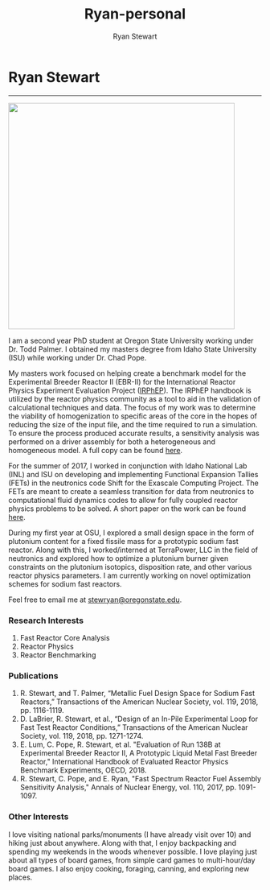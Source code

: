 ﻿---
title: Ryan-personal
layout: default
author: Ryan Stewart
---
# Ryan Stewart
--------------

<img src="{{ site.url }}users/stewryan/images/cover_picture.jpg" width="450">

I am a second year PhD student at Oregon State University working under Dr. Todd Palmer. I obtained my masters degree from Idaho State University (ISU) while working under Dr. Chad Pope.

My masters work focused on helping create a benchmark model for the Experimental Breeder Reactor II (EBR-II) for the International Reactor Physics Experiment Evaluation Project ([IRPhEP](http://irphep.inl.gov/)). The IRPhEP handbook is utilized by the reactor physics community as a tool to aid in the validation of calculational techniques and data. The focus of my work was to determine the viability of homogenization to specific areas of the core in the hopes of reducing the size of the input file, and the time required to run a simulation. To ensure the process produced accurate results, a sensitivity analysis was performed on a driver assembly for both a heterogeneous and homogeneous model. A full copy can be found [here](./files/ryan_thesis.pdf).

For the summer of 2017, I worked in conjunction with Idaho National Lab (INL) and ISU on developing and implementing Functional Expansion Tallies (FETs) in the neutronics code Shift for the Exascale Computing Project. The FETs are meant to create a seamless transition for data from neutronics to computational fluid dynamics codes to allow for fully coupled reactor physics problems to be solved. A short paper on the work can be found [here](./files/Report.pdf).

During my first year at OSU, I explored a small design space in the form of plutonium content for a fixed fissile mass for a prototypic sodium fast reactor. Along with this, I worked/interned at TerraPower, LLC in the field of neutronics and explored how to optimize a plutonium burner given constraints on the plutonium isotopics, disposition rate, and other various reactor physics parameters. I am currently working on novel optimization schemes for sodium fast reactors.

Feel free to email me at stewryan@oregonstate.edu.

### Research Interests
1. Fast Reactor Core Analysis
2. Reactor Physics
3. Reactor Benchmarking

### Publications 
1. R. Stewart, and T. Palmer, “Metallic Fuel Design Space for Sodium Fast Reactors,” 	Transactions of the American Nuclear Society, vol. 119, 2018, pp. 1116-1119.
2. D. LaBrier, R. Stewart, et al., “Design of an In-Pile Experimental Loop for Fast Test Reactor 	Conditions,” Transactions of the American Nuclear Society, vol. 119, 2018, pp. 1271-1274.
3. E. Lum, C. Pope, R. Stewart, et al. "Evaluation of Run 138B at Experimental Breeder     	Reactor II, A Prototypic Liquid Metal Fast Breeder Reactor," International Handbook of 	Evaluated Reactor Physics Benchmark Experiments, OECD, 2018.
4. R. Stewart, C. Pope, and E. Ryan, "Fast Spectrum Reactor Fuel Assembly Sensitivity 	Analysis," Annals of Nuclear Energy, vol. 110, 2017, pp. 1091-1097.

### Other Interests

I love visiting national parks/monuments (I have already visit over 10) and hiking just about anywhere. Along with that, I enjoy backpacking and spending my weekends in the woods whenever possible. I love playing just about all types of board games, from simple card games to multi-hour/day board games. I also enjoy cooking, foraging, canning, and exploring new places.
